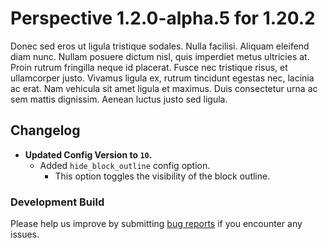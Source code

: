 # Perspective 1.2.0-alpha.5 for 1.20.2
Donec sed eros ut ligula tristique sodales. Nulla facilisi. Aliquam eleifend diam nunc. Nullam posuere dictum nisl, quis imperdiet metus ultricies at. Proin rutrum fringilla neque id placerat. Fusce nec tristique risus, et ullamcorper justo. Vivamus ligula ex, rutrum tincidunt egestas nec, lacinia ac erat. Nam vehicula sit amet ligula et maximus. Duis consectetur urna ac sem mattis dignissim. Aenean luctus justo sed ligula.

## Changelog  
- **Updated Config Version to `10`.**
  - Added `hide_block_outline` config option.  
    - This option toggles the visibility of the block outline.

### Development Build  
Please help us improve by submitting [bug reports](https://github.com/MCLegoMan/Perspective/issues) if you encounter any issues.  